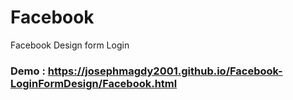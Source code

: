 # Facebook
 Facebook Design form Login 
 ### Demo : https://josephmagdy2001.github.io/Facebook-LoginFormDesign/Facebook.html
